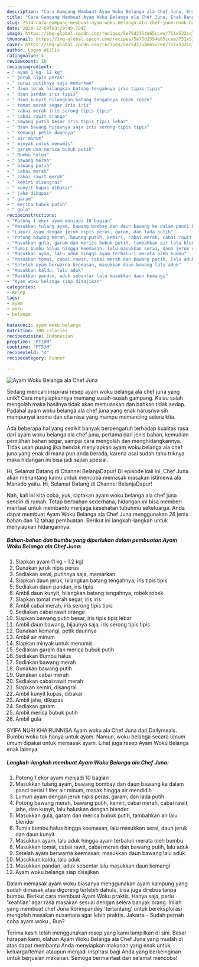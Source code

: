 ```yaml
---
description: "Cara Gampang Membuat Ayam Woku Belanga ala Chef Juna, Enak Banget"
title: "Cara Gampang Membuat Ayam Woku Belanga ala Chef Juna, Enak Banget"
slug: 2514-cara-gampang-membuat-ayam-woku-belanga-ala-chef-juna-enak-banget
date: 2020-12-09T03:29:49.784Z
image: https://img-global.cpcdn.com/recipes/5e75d2354e65ccee/751x532cq70/ayam-woku-belanga-ala-chef-juna-foto-resep-utama.jpg
thumbnail: https://img-global.cpcdn.com/recipes/5e75d2354e65ccee/751x532cq70/ayam-woku-belanga-ala-chef-juna-foto-resep-utama.jpg
cover: https://img-global.cpcdn.com/recipes/5e75d2354e65ccee/751x532cq70/ayam-woku-belanga-ala-chef-juna-foto-resep-utama.jpg
author: Logan Willis
ratingvalue: 4
reviewcount: 10
recipeingredient:
- " ayam 1 kg  12 kg"
- " jeruk nipis peras"
- " serai putihnya saja memarkan"
- " daun jeruk hilangkan batang tengahnya iris tipis tipis"
- " daun pandan iris tipis"
- " daun kunyit hilangkan batang tengahnya robek robek"
- " tomat merah segar iris iris"
- " cabai merah iris serong tipis tipis"
- " cabai rawit orange"
- " bawang putih besar iris tipis tipis lebar"
- " daun bawang hijaunya saja iris serong tipis tipis"
- " kemangi petik daunnya"
- " air minum"
- " minyak untuk menumis"
- " garam dan merica bubuk putih"
- " Bumbu halus"
- " bawang merah"
- " bawang putih"
- " cabai merah"
- " cabai rawit merah"
- " kemiri disangrai"
- " kunyit kupas dibakar"
- " jahe dikupas"
- " garam"
- " merica bubuk putih"
- " gula"
recipeinstructions:
- "Potong 1 ekor ayam menjadi 10 bagian"
- "Masukkan tulang ayam, bawang bombay dan daun bawang ke dalam panci berisi 1 liter air minum, masak hingga air mendidih"
- "Lumuri ayam dengan jeruk nipis peras, garam, dan lada putih"
- "Potong bawang merah, bawang putih, kemiri, cabai merah, cabai rawit, jahe, dan kunyit, lalu haluskan dengan blender"
- "Masukkan gula, garam dan merica bubuk putih, tambahkan air lalu blender"
- "Tumis bumbu halus hingga keemasan, lalu masukkan serai, daun jeruk dan daun kunyit"
- "Masukkan ayam, lalu aduk hingga ayam terbaluri merata oleh bumbu"
- "Masukkan tomat, cabai rawit, cabai merah dan bawang putih, lalu aduk"
- "Setelah ayam berwarna keemasan, masukkan daun bawang lalu aduk"
- "Masukkan kaldu, lalu aduk"
- "Masukkan pandan, aduk sebentar lalu masukkan daun kemangi"
- "Ayam woku belanga siap disajikan"
categories:
- Resep
tags:
- ayam
- woku
- belanga

katakunci: ayam woku belanga 
nutrition: 300 calories
recipecuisine: Indonesian
preptime: "PT10M"
cooktime: "PT53M"
recipeyield: "4"
recipecategory: Dinner

---
```



![Ayam Woku Belanga ala Chef Juna](https://img-global.cpcdn.com/recipes/5e75d2354e65ccee/751x532cq70/ayam-woku-belanga-ala-chef-juna-foto-resep-utama.jpg)

Sedang mencari inspirasi resep ayam woku belanga ala chef juna yang unik? Cara menyiapkannya memang susah-susah gampang. Kalau salah mengolah maka hasilnya tidak akan memuaskan dan bahkan tidak sedap. Padahal ayam woku belanga ala chef juna yang enak harusnya sih mempunyai aroma dan cita rasa yang mampu memancing selera kita.

Ada beberapa hal yang sedikit banyak berpengaruh terhadap kualitas rasa dari ayam woku belanga ala chef juna, pertama dari jenis bahan, kemudian pemilihan bahan segar, sampai cara mengolah dan menghidangkannya. Tidak usah pusing jika hendak menyiapkan ayam woku belanga ala chef juna yang enak di mana pun anda berada, karena asal sudah tahu triknya maka hidangan ini bisa jadi sajian spesial.

Hi, Selamat Datang di Channel BelanjaDapur! Di episode kali ini, Chef Juna akan menantang kamu untuk mencoba memasak masakan istimewa ala Manado yaitu. Hi, Selamat Datang di Channel BelanjaDapur!


Nah, kali ini kita coba, yuk, ciptakan ayam woku belanga ala chef juna sendiri di rumah. Tetap berbahan sederhana, hidangan ini bisa memberi manfaat untuk membantu menjaga kesehatan tubuhmu sekeluarga. Anda dapat membuat Ayam Woku Belanga ala Chef Juna menggunakan 26 jenis bahan dan 12 tahap pembuatan. Berikut ini langkah-langkah untuk menyiapkan hidangannya.

<!--inarticleads1-->

##### Bahan-bahan dan bumbu yang diperlukan dalam pembuatan Ayam Woku Belanga ala Chef Juna:

1. Siapkan  ayam (1 kg - 1.2 kg)
1. Gunakan  jeruk nipis peras
1. Sediakan  serai, putihnya saja, memarkan
1. Siapkan  daun jeruk, hilangkan batang tengahnya, iris tipis tipis
1. Sediakan  daun pandan, iris tipis
1. Ambil  daun kunyit, hilangkan batang tengahnya, robek robek
1. Siapkan  tomat merah segar, iris iris
1. Ambil  cabai merah, iris serong tipis tipis
1. Sediakan  cabai rawit orange
1. Siapkan  bawang putih besar, iris tipis tipis lebar
1. Ambil  daun bawang, hijaunya saja, iris serong tipis tipis
1. Gunakan  kemangi, petik daunnya
1. Ambil  air minum
1. Siapkan  minyak untuk menumis
1. Sediakan  garam dan merica bubuk putih
1. Sediakan  Bumbu halus
1. Sediakan  bawang merah
1. Gunakan  bawang putih
1. Gunakan  cabai merah
1. Sediakan  cabai rawit merah
1. Siapkan  kemiri, disangrai
1. Ambil  kunyit kupas, dibakar
1. Ambil  jahe, dikupas
1. Sediakan  garam
1. Ambil  merica bubuk putih
1. Ambil  gula


SYIFA NURI KHAIRUNNISA Ayam woku ala Chef Juna dari Dailymeals. Bumbu woku tak hanya untuk ayam. Namun, woku belanga secara umum umum dipakai untuk memasak ayam. Lihat juga resep Ayam Woku Belanga enak lainnya. 

<!--inarticleads2-->

##### Langkah-langkah membuat Ayam Woku Belanga ala Chef Juna:

1. Potong 1 ekor ayam menjadi 10 bagian
1. Masukkan tulang ayam, bawang bombay dan daun bawang ke dalam panci berisi 1 liter air minum, masak hingga air mendidih
1. Lumuri ayam dengan jeruk nipis peras, garam, dan lada putih
1. Potong bawang merah, bawang putih, kemiri, cabai merah, cabai rawit, jahe, dan kunyit, lalu haluskan dengan blender
1. Masukkan gula, garam dan merica bubuk putih, tambahkan air lalu blender
1. Tumis bumbu halus hingga keemasan, lalu masukkan serai, daun jeruk dan daun kunyit
1. Masukkan ayam, lalu aduk hingga ayam terbaluri merata oleh bumbu
1. Masukkan tomat, cabai rawit, cabai merah dan bawang putih, lalu aduk
1. Setelah ayam berwarna keemasan, masukkan daun bawang lalu aduk
1. Masukkan kaldu, lalu aduk
1. Masukkan pandan, aduk sebentar lalu masukkan daun kemangi
1. Ayam woku belanga siap disajikan


Dalam memasak ayam woku biasanya menggunakan ayam kampung yang sudah dimasak atau digoreng terlebih dahulu, bisa juga direbus tanpa bumbu. Berikut cara membuat Ayam Woku praktis. Hanya saja, perlu &#39;keahlian&#39; agar rasa masakan sesuai dengan selera banyak orang. Inilah yang membuat chef Juna Rorimpandey &#39;tertantang&#39; untuk bereksplorasi mengolah masakan nusantara agar lebih praktis. Jakarta - Sudah pernah coba ayam woku , Bun? 

Terima kasih telah menggunakan resep yang kami tampilkan di sini. Besar harapan kami, olahan Ayam Woku Belanga ala Chef Juna yang mudah di atas dapat membantu Anda menyiapkan makanan yang enak untuk keluarga/teman ataupun menjadi inspirasi bagi Anda yang berkeinginan untuk berjualan makanan. Semoga bermanfaat dan selamat mencoba!
